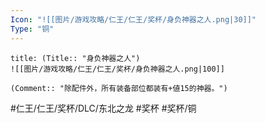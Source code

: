 ```yaml
---
Icon: "![[图片/游戏攻略/仁王/仁王/奖杯/身负神器之人.png|30]]"
Type: "铜"
---
```

```ad-common-bronze-trophy
title: (Title:: "身负神器之人")
![[图片/游戏攻略/仁王/仁王/奖杯/身负神器之人.png|100]]

(Comment:: "除配件外，所有装备部位都装有+値15的神器。")
```

#仁王/仁王/奖杯/DLC/东北之龙 #奖杯 #奖杯/铜
